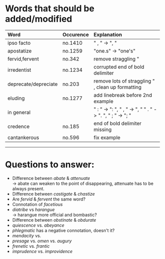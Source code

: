 # Words that should be added/modified

| Word                 | Occurence | Explanation                                               |
| :----------------    | :-------- | :----------------------                                   |
| ipso facto           | no.1410   | " , " -> ", "                                             |
| apostatize           | no.1259   | "one.s" -> "one's"                                        |
| fervid,fervent       | no.342    | remove straggling "                                       |
| irredentist          | no.1234   | corrupted end of bold delimiter                           |
| deprecate/depreciate | no.203    | remove lots of straggling " , clean up formatting         |
| eluding              | no.1277   | add linebreak before 2nd example                          |
| in general           |           | " : " -> ": ", " , " -> ", " " . " -> ". ", " ; " -> "; " |
| credence             | no.185    | end of bold delimiter missing                             |
| cantankerous         | no.596    | fix example                                               |

----

# Questions to answer:

- Difference between _abate_ & _attenuate_<br />
  → abate can weaken to	 the point of disappearing, attenuate has to be always present.
- Difference between _castigate_ & _chastize_
- Are _fervid_ & _fervent_ the same word?
- Connotation of _facetious_
- _diatribe_ vs _harangue_<br />
  → harangue more official and bombastic?
- Difference between _obstinate_ &  _obdurate_
- _quiescence_ vs. _abeyance_
- _phlegmatic_ has a negative connotation, doesn't it?
- _mendacity_ vs.
- _presage_ vs. _omen_ vs. _augury_
- _frenetic_ vs. _frantic_
- _imprudence_ vs. _improvidence_
